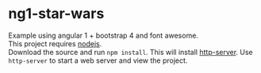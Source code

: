 # ng1-star-wars
Example using angular 1 + bootstrap 4 and font awesome.  
This project requires [nodejs](https://nodejs.org/en/).  
Download the source and run `npm install`. This will install [http-server](https://www.npmjs.com/package/http-server). Use `http-server` to start a web server and view the project.  
